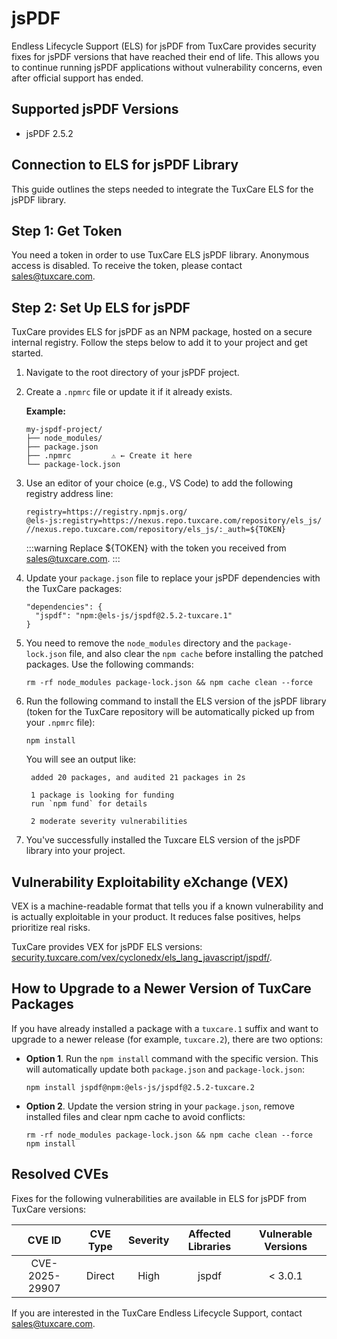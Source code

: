 # jsPDF

Endless Lifecycle Support (ELS) for jsPDF from TuxCare provides security fixes for jsPDF versions that have reached their end of life. This allows you to continue running jsPDF applications without vulnerability concerns, even after official support has ended.

## Supported jsPDF Versions

* jsPDF 2.5.2

## Connection to ELS for jsPDF Library

This guide outlines the steps needed to integrate the TuxCare ELS for the jsPDF library.

## Step 1: Get Token

You need a token in order to use TuxCare ELS jsPDF library. Anonymous access is disabled. To receive the token, please contact [sales@tuxcare.com](mailto:sales@tuxcare.com).

## Step 2: Set Up ELS for jsPDF

TuxCare provides ELS for jsPDF as an NPM package, hosted on a secure internal registry. Follow the steps below to add it to your project and get started.

1. Navigate to the root directory of your jsPDF project.
2. Create a `.npmrc` file or update it if it already exists.

   **Example:**

   ```text
   my-jspdf-project/
   ├── node_modules/
   ├── package.json
   ├── .npmrc         ⚠️ ← Create it here
   └── package-lock.json
   ```

3. Use an editor of your choice (e.g., VS Code) to add the following registry address line:

   <CodeWithCopy>

   ```text
   registry=https://registry.npmjs.org/
   @els-js:registry=https://nexus.repo.tuxcare.com/repository/els_js/
   //nexus.repo.tuxcare.com/repository/els_js/:_auth=${TOKEN}
   ```

   </CodeWithCopy>

   :::warning
   Replace ${TOKEN} with the token you received from [sales@tuxcare.com](mailto:sales@tuxcare.com).
   :::

4. Update your `package.json` file to replace your jsPDF dependencies with the TuxCare packages:

   <CodeWithCopy>

   ```text
   "dependencies": {
     "jspdf": "npm:@els-js/jspdf@2.5.2-tuxcare.1"
   }
   ```

   </CodeWithCopy>

5. You need to remove the `node_modules` directory and the `package-lock.json` file, and also clear the `npm cache` before installing the patched packages. Use the following commands:
   
   <CodeWithCopy>

   ```text
   rm -rf node_modules package-lock.json && npm cache clean --force
   ```

   </CodeWithCopy>

6. Run the following command to install the ELS version of the jsPDF library (token for the TuxCare repository will be automatically picked up from your `.npmrc` file):

   <CodeWithCopy>

   ```text
   npm install
   ```

   </CodeWithCopy>

   You will see an output like:

   ```text
    added 20 packages, and audited 21 packages in 2s

    1 package is looking for funding
    run `npm fund` for details
    
    2 moderate severity vulnerabilities
   ```

7. You've successfully installed the Tuxcare ELS version of the jsPDF library into your project.

## Vulnerability Exploitability eXchange (VEX) 

VEX is a machine-readable format that tells you if a known vulnerability and is actually exploitable in your product. It reduces false positives, helps prioritize real risks.

TuxCare provides VEX for jsPDF ELS versions: [security.tuxcare.com/vex/cyclonedx/els_lang_javascript/jspdf/](https://security.tuxcare.com/vex/cyclonedx/els_lang_javascript/jspdf/).

## How to Upgrade to a Newer Version of TuxCare Packages

If you have already installed a package with a `tuxcare.1` suffix and want to upgrade to a newer release (for example, `tuxcare.2`), there are two options:

* **Option 1**. Run the `npm install` command with the specific version. This will automatically update both `package.json` and `package-lock.json`:

  <CodeWithCopy>

  ```text
  npm install jspdf@npm:@els-js/jspdf@2.5.2-tuxcare.2
  ```

  </CodeWithCopy>

* **Option 2**. Update the version string in your `package.json`, remove installed files and clear npm cache to avoid conflicts:

  <CodeWithCopy>

  ```text
  rm -rf node_modules package-lock.json && npm cache clean --force
  npm install
  ```

  </CodeWithCopy>

## Resolved CVEs

Fixes for the following vulnerabilities are available in ELS for jsPDF from TuxCare versions:

| CVE ID         | CVE Type | Severity | Affected Libraries | Vulnerable Versions |
| :------------: | :------: |:--------:|:------------------:| :----------------: |
| CVE-2025-29907 | Direct   | High     | jspdf             | < 3.0.1           |

If you are interested in the TuxCare Endless Lifecycle Support, contact [sales@tuxcare.com](mailto:sales@tuxcare.com).
